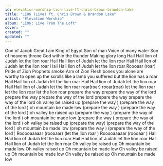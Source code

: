 ```yaml
---
id: elevation-worship-lion-live-ft-chris-brown-brandon-lake
title: "LION (Live) ft. Chris Brown & Brandon Lake"
artist: "Elevation Worship"
album: "LION: Live From The Loft"
cover: ""
created: ""
updated: ""
---
```


God of Jacob
Great I am
King of Egypt
 Son of man
Voice of many water
Son of heavens throne
God within the thunder
Making glory long
Hail Hail lion of Judah
  let the lion roar
Hail Hail lion of Judah
   let the lion roar
Hail Hail lion of Judah
    let the lion roar
Hail Hail lion of Judah
     let the lion roar
        Roooaar (roar)
      Pride of Zion
Prophets smoke
Arm of Zion
Flesh bones
you alone are worthy to open up the scrolls
like a lamb you suffered but the lion has a roar
Hail Hail lion of Judah
let the lion roar
Hail Hail lion of Judah
let the lion roar
Hail Hail lion of Judah
let the lion roar
roar(roar)
rooar(roar)
let the  lion roar
let  the lion roar
let the lion roar
prepare the way
prepare the way of the lord
prepare the way
prepare the way of the lord
prepare the way
prepare the way of the lord
oh valley be raised up (prepare the way )
  (prepare the way of the lord )
oh mountain be made low (prepare the way )
(prepare the way of the lord )
oh valley be raised up (prepare the way )
(prepare the way of the lord )
oh mountain be made low (prepare the way )
prepare the way of the lord )
oh valley be raised up (prepare the way)
  (prepare the way of the lord )
oh mountain be made low (prepare the way )
(prepare the way of the lord )
Rooooaaaaar (roooaar)
(let the lion roar )
Rooooaaaaar (roooaar )
Hail Hail lion of Judah
let the lion roar
Hail Hail lion of Judah
let the lion roar
Hail Hail lion of Judah
let the lion roar
Oh valley be raised up
Oh mountain be made low
Oh valley raised up
Oh mountain be made low
Oh valley be raised up
Oh mountain be made low
Oh valley be raised up
Oh mountain be made low